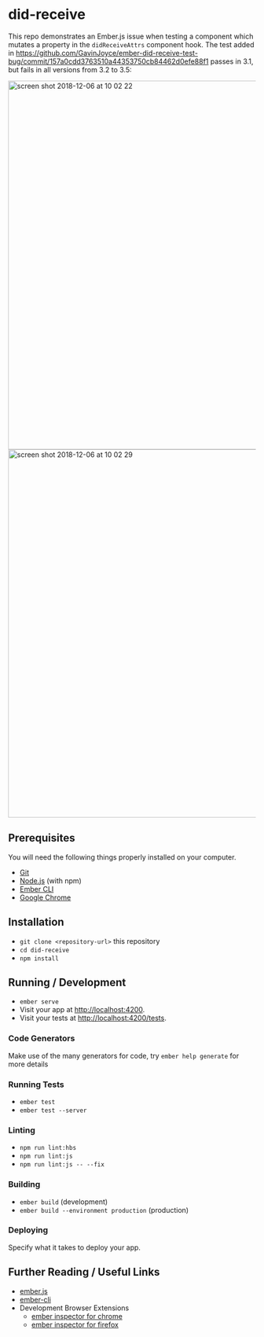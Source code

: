 # did-receive

This repo demonstrates an Ember.js issue when testing a component which mutates a property in the `didReceiveAttrs` component hook. The test added in https://github.com/GavinJoyce/ember-did-receive-test-bug/commit/157a0cdd3763510a44353750cb84462d0efe88f1 passes in 3.1, but fails in all versions from 3.2 to 3.5:

<img width="750" alt="screen shot 2018-12-06 at 10 02 22" src="https://user-images.githubusercontent.com/2526/49577244-e9c39e00-f93e-11e8-8867-e436c21668b2.png">
<img width="749" alt="screen shot 2018-12-06 at 10 02 29" src="https://user-images.githubusercontent.com/2526/49577250-ed572500-f93e-11e8-8eee-c346cc5be876.png">


## Prerequisites

You will need the following things properly installed on your computer.

* [Git](https://git-scm.com/)
* [Node.js](https://nodejs.org/) (with npm)
* [Ember CLI](https://ember-cli.com/)
* [Google Chrome](https://google.com/chrome/)

## Installation

* `git clone <repository-url>` this repository
* `cd did-receive`
* `npm install`

## Running / Development

* `ember serve`
* Visit your app at [http://localhost:4200](http://localhost:4200).
* Visit your tests at [http://localhost:4200/tests](http://localhost:4200/tests).

### Code Generators

Make use of the many generators for code, try `ember help generate` for more details

### Running Tests

* `ember test`
* `ember test --server`

### Linting

* `npm run lint:hbs`
* `npm run lint:js`
* `npm run lint:js -- --fix`

### Building

* `ember build` (development)
* `ember build --environment production` (production)

### Deploying

Specify what it takes to deploy your app.

## Further Reading / Useful Links

* [ember.js](https://emberjs.com/)
* [ember-cli](https://ember-cli.com/)
* Development Browser Extensions
  * [ember inspector for chrome](https://chrome.google.com/webstore/detail/ember-inspector/bmdblncegkenkacieihfhpjfppoconhi)
  * [ember inspector for firefox](https://addons.mozilla.org/en-US/firefox/addon/ember-inspector/)
